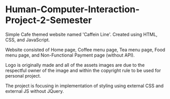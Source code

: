 # Human-Computer-Interaction-Project-2-Semester
Simple Cafe themed website named 'Caffein Line'. Created using HTML, CSS, and JavaScript.

Website consisted of Home page, Coffee menu page, Tea menu page, Food menu page, and Non-Functional Payment page (without API).

Logo is originally made and all of the assets images are due to the respectful owner of the image and within the copyright rule to be used for personal project.

The project is focusing in implementation of styling using external CSS and external JS without JQuery.

